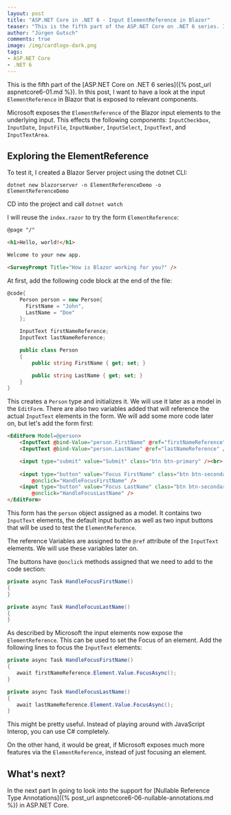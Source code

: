 ```yaml
---
layout: post
title: "ASP.​NET Core in .NET 6 - Input ElementReference in Blazor"
teaser: "This is the fifth part of the ASP.NET Core on .NET 6 series. In this post, I want to have a look at the input ElementReference in Blazor that is exposed to relevant components."
author: "Jürgen Gutsch"
comments: true
image: /img/cardlogo-dark.png
tags: 
- ASP.NET Core
- .NET 6
---
```


This is the fifth part of the [ASP.NET Core on .NET 6 series]({% post_url aspnetcore6-01.md %}). In this post, I want to have a look at the input `ElementReference` in Blazor that is exposed to relevant components.

Microsoft exposes the `ElementReference` of the Blazor input elements to the underlying input. This effects the following components:  `InputCheckbox`, `InputDate`, `InputFile`, `InputNumber`, `InputSelect`, `InputText`, and `InputTextArea`. 

## Exploring the ElementReference

To test it, I created a Blazor Server project using the dotnet CLI:

~~~shell 
dotnet new blazorserver -n ElementReferenceDemo -o ElementReferenceDemo
~~~

CD into the project and call `dotnet watch`

I will reuse the  `index.razor` to try the form `ElementReference`:

~~~ html 
@page "/"

<h1>Hello, world!</h1>

Welcome to your new app.

<SurveyPrompt Title="How is Blazor working for you?" />
~~~

At first, add the following code block at the end of the file:

~~~csharp
@code{
    Person person = new Person{
      FirstName = "John",
      LastName = "Doe"
    };

    InputText firstNameReference;
    InputText lastNameReference;

    public class Person
    {
        public string FirstName { get; set; }

        public string LastName { get; set; }
    }
}
~~~

This creates a `Person` type and initializes it. We will use it later as a model in the `EditForm`.  There are also two variables added that will reference the actual `InputText` elements in the form. We will add some more code later on, but let's add the form first:

~~~html
<EditForm Model=@person>
    <InputText @bind-Value="person.FirstName" @ref="firstNameReference" /><br>
    <InputText @bind-Value="person.LastName" @ref="lastNameReference" /><br>

    <input type="submit" value="Submit" class="btn btn-primary" /><br>
    
    <input type="button" value="Focus FirstName" class="btn btn-secondary" 
        @onclick="HandleFocusFirstName" />
    <input type="button" value="Focus LastName" class="btn btn-secondary" 
        @onclick="HandleFocusLastName" />
</EditForm>
~~~

This form has the `person` object assigned as a model. It contains two `InputText` elements, the default input button as well as two input buttons that will be used to test the `ElementReference`.

The reference Variables are assigned to the `@ref` attribute of the `InputText` elements. We will use these variables later on.

The buttons have `@onclick` methods assigned that we need to add to the code section:

~~~csharp
private async Task HandleFocusFirstName()
{
}

private async Task HandleFocusLastName()
{
}
~~~

As described by Microsoft the input elements now expose the `ElementReference`. This can be used to set the Focus of an element. Add the following lines to focus the `InputText` elements:

 ~~~csharp
private async Task HandleFocusFirstName()
{
    await firstNameReference.Element.Value.FocusAsync();
}

private async Task HandleFocusLastName()
{
    await lastNameReference.Element.Value.FocusAsync();
}
 ~~~

This might be pretty useful. Instead of playing around with JavaScript Interop, you can use C# completely.

On the other hand, it would be great, if Microsoft exposes much more features via the `ElementReference`, instead of just focusing an element. 

## What's next?

In the next part In going to look into the support for [Nullable Reference Type Annotations]({% post_url aspnetcore6-06-nullable-annotations.md %}) in ASP.NET Core.